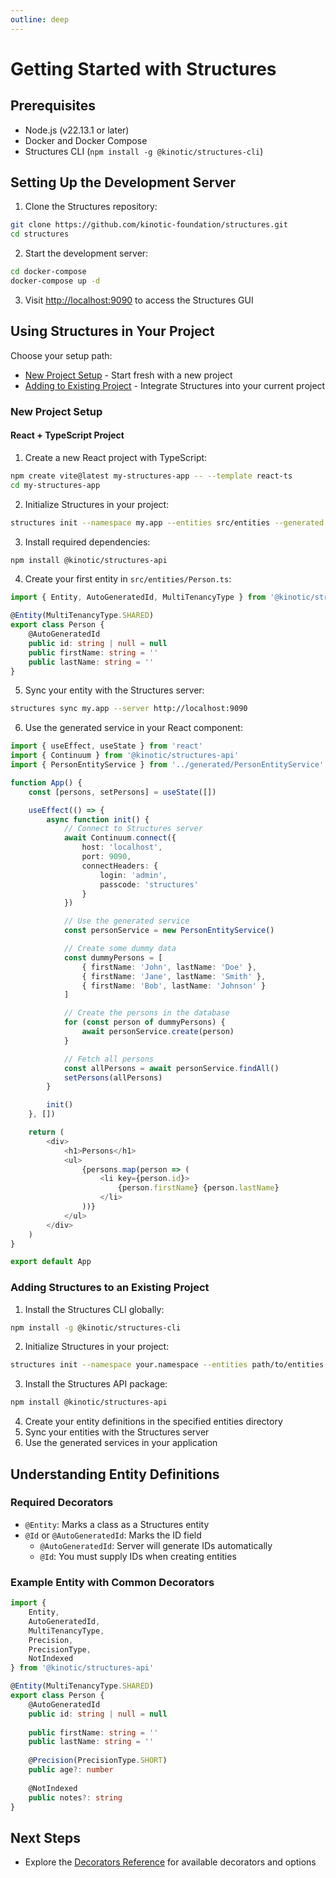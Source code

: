 ```yaml
---
outline: deep
---
```


# Getting Started with Structures

## Prerequisites
- Node.js (v22.13.1 or later)
- Docker and Docker Compose
- Structures CLI (`npm install -g @kinotic/structures-cli`)

## Setting Up the Development Server
1. Clone the Structures repository:
```bash
git clone https://github.com/kinotic-foundation/structures.git
cd structures
```

2. Start the development server:
```bash
cd docker-compose
docker-compose up -d
```

3. Visit [http://localhost:9090](http://localhost:9090) to access the Structures GUI

## Using Structures in Your Project

Choose your setup path:
- [New Project Setup](#new-project-setup) - Start fresh with a new project
- [Adding to Existing Project](#adding-structures-to-an-existing-project) - Integrate Structures into your current project

### New Project Setup

#### React + TypeScript Project
1. Create a new React project with TypeScript:
```bash
npm create vite@latest my-structures-app -- --template react-ts
cd my-structures-app
```

2. Initialize Structures in your project:
```bash
structures init --namespace my.app --entities src/entities --generated src/generated
```

3. Install required dependencies:
```bash
npm install @kinotic/structures-api
```

4. Create your first entity in `src/entities/Person.ts`:
```typescript
import { Entity, AutoGeneratedId, MultiTenancyType } from '@kinotic/structures-api'

@Entity(MultiTenancyType.SHARED)
export class Person {
    @AutoGeneratedId
    public id: string | null = null
    public firstName: string = ''
    public lastName: string = ''
}
```

5. Sync your entity with the Structures server:
```bash
structures sync my.app --server http://localhost:9090
```

6. Use the generated service in your React component:
```typescript
import { useEffect, useState } from 'react'
import { Continuum } from '@kinotic/structures-api'
import { PersonEntityService } from '../generated/PersonEntityService'

function App() {
    const [persons, setPersons] = useState([])

    useEffect(() => {
        async function init() {
            // Connect to Structures server
            await Continuum.connect({
                host: 'localhost',
                port: 9090,
                connectHeaders: {
                    login: 'admin',
                    passcode: 'structures'
                }
            })

            // Use the generated service
            const personService = new PersonEntityService()

            // Create some dummy data
            const dummyPersons = [
                { firstName: 'John', lastName: 'Doe' },
                { firstName: 'Jane', lastName: 'Smith' },
                { firstName: 'Bob', lastName: 'Johnson' }
            ]

            // Create the persons in the database
            for (const person of dummyPersons) {
                await personService.create(person)
            }

            // Fetch all persons
            const allPersons = await personService.findAll()
            setPersons(allPersons)
        }

        init()
    }, [])

    return (
        <div>
            <h1>Persons</h1>
            <ul>
                {persons.map(person => (
                    <li key={person.id}>
                        {person.firstName} {person.lastName}
                    </li>
                ))}
            </ul>
        </div>
    )
}

export default App
```

### Adding Structures to an Existing Project

1. Install the Structures CLI globally:
```bash
npm install -g @kinotic/structures-cli
```

2. Initialize Structures in your project:
```bash
structures init --namespace your.namespace --entities path/to/entities --generated path/to/generated
```

3. Install the Structures API package:
```bash
npm install @kinotic/structures-api
```

4. Create your entity definitions in the specified entities directory
5. Sync your entities with the Structures server
6. Use the generated services in your application

## Understanding Entity Definitions

### Required Decorators
- `@Entity`: Marks a class as a Structures entity
- `@Id` or `@AutoGeneratedId`: Marks the ID field
  - `@AutoGeneratedId`: Server will generate IDs automatically
  - `@Id`: You must supply IDs when creating entities

### Example Entity with Common Decorators
```typescript
import { 
    Entity, 
    AutoGeneratedId, 
    MultiTenancyType,
    Precision,
    PrecisionType,
    NotIndexed
} from '@kinotic/structures-api'

@Entity(MultiTenancyType.SHARED)
export class Person {
    @AutoGeneratedId
    public id: string | null = null
    
    public firstName: string = ''
    public lastName: string = ''
    
    @Precision(PrecisionType.SHORT)
    public age?: number
    
    @NotIndexed
    public notes?: string
}
```

## Next Steps
- Explore the [Decorators Reference](/reference/decorators) for available decorators and options

